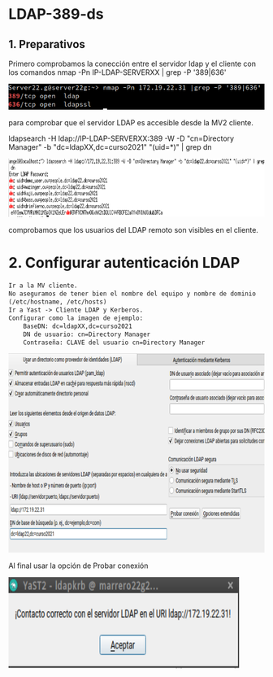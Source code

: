 # LDAP-389-ds

## 1. Preparativos

Primero comprobamos la conección entre el servidor ldap y el cliente con los comandos
nmap -Pn IP-LDAP-SERVERXX | grep -P '389|636'





![](IMAGENES/1.1.png)


para comprobar que el servidor LDAP es accesible desde la MV2 cliente.


ldapsearch -H ldap://IP-LDAP-SERVERXX:389 -W -D "cn=Directory Manager" -b "dc=ldapXX,dc=curso2021" "(uid=*)" | grep dn



![](IMAGENES/1.2.png)



comprobamos que los usuarios del LDAP remoto son visibles en el cliente.


# 2. Configurar autenticación LDAP


    Ir a la MV cliente.
    No aseguramos de tener bien el nombre del equipo y nombre de dominio (/etc/hostname, /etc/hosts)
    Ir a Yast -> Cliente LDAP y Kerberos.
    Configurar como la imagen de ejemplo:
        BaseDN: dc=ldapXX,dc=curso2021
        DN de usuario: cn=Directory Manager
        Contraseña: CLAVE del usuario cn=Directory Manager
        

![](IMAGENES/2.png)
 
Al final usar la opción de Probar conexión

![](IMAGENES/2.2.png)
